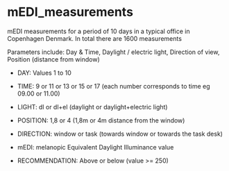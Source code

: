 # mEDI_measurements
mEDI measurements for a period of 10 days in a typical office in Copenhagen Denmark. 
In total there are 1600 measurements

Parameters include: Day &amp; Time, Daylight / electric light, Direction of view, Position (distance from window)

- DAY: Values 1 to 10

- TIME: 9 or 11 or 13 or 15 or 17 (each number corresponds to time eg 09.00 or 11.00)

- LIGHT: dl or dl+el (daylight or daylight+electric light)

- POSITION: 1,8 or 4 (1,8m or 4m distance from the window)

- DIRECTION: window or task (towards window or towards the task desk)

- mEDI: melanopic Equivalent Daylight Illuminance value

- RECOMMENDATION: Above or below (value >= 250)



